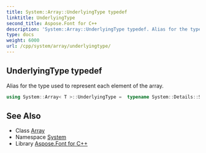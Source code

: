 ```yaml
---
title: System::Array::UnderlyingType typedef
linktitle: UnderlyingType
second_title: Aspose.Font for C++
description: 'System::Array::UnderlyingType typedef. Alias for the type used to represent each element of the array in C++.'
type: docs
weight: 6000
url: /cpp/system/array/underlyingtype/
---
```

## UnderlyingType typedef


Alias for the type used to represent each element of the array.

```cpp
using System::Array< T >::UnderlyingType =  typename System::Details::SelectType<T>::type
```

## See Also

* Class [Array](../)
* Namespace [System](../../)
* Library [Aspose.Font for C++](../../../)
